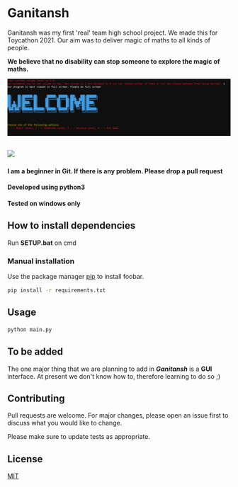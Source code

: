 # Ganitansh

Ganitansh was my first 'real' team high school project. We made this for Toycathon 2021. Our aim was to deliver magic of maths to all kinds of people. 

**We believe that no disability can stop someone to explore the magic of maths.**    

![](https://github.com/Zeus-HackOlympus/Ganitansh/blob/main/Screenshots/Welcome-Screen.png)
##
![](https://github.com/Zeus-HackOlympus/Ganitansh/blob/main/Screenshots/Graph.png)

#### I am a beginner in Git. If there is any problem. Please drop a pull request
#### Developed using python3
#### Tested on windows only 


## How to install dependencies 

Run **SETUP.bat** on cmd

### Manual installation 

Use the package manager [pip](https://pip.pypa.io/en/stable/) to install foobar.

```bash
pip install -r requirements.txt

```

## Usage

```bash
python main.py
```


## To be added
The one major thing that we are planning to add in ***Ganitansh*** is a **GUI** interface. At present we don't know how to, therefore learning to do so ;) 

## Contributing
Pull requests are welcome. For major changes, please open an issue first to discuss what you would like to change.

Please make sure to update tests as appropriate.

## License
[MIT](https://github.com/Zeus-HackOlympus/Ganitansh/blob/d6f094797bd002bf77b5377440fa278dbc6e0b94/LICENSE)
